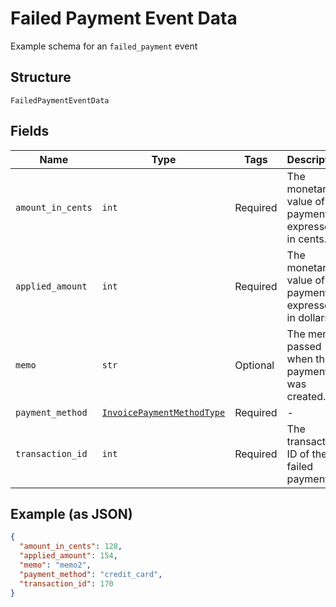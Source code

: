 
# Failed Payment Event Data

Example schema for an `failed_payment` event

## Structure

`FailedPaymentEventData`

## Fields

| Name | Type | Tags | Description |
|  --- | --- | --- | --- |
| `amount_in_cents` | `int` | Required | The monetary value of the payment, expressed in cents. |
| `applied_amount` | `int` | Required | The monetary value of the payment, expressed in dollars. |
| `memo` | `str` | Optional | The memo passed when the payment was created. |
| `payment_method` | [`InvoicePaymentMethodType`](../../doc/models/invoice-payment-method-type.md) | Required | - |
| `transaction_id` | `int` | Required | The transaction ID of the failed payment. |

## Example (as JSON)

```json
{
  "amount_in_cents": 128,
  "applied_amount": 154,
  "memo": "memo2",
  "payment_method": "credit_card",
  "transaction_id": 170
}
```

